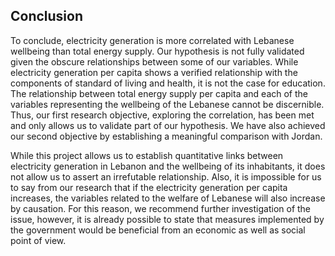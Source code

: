 ## Conclusion

To conclude, electricity generation is more correlated with Lebanese wellbeing than total energy supply. Our hypothesis is not fully validated given the obscure relationships between some of our variables. While electricity generation per capita shows a verified relationship with the components of standard of living and health, it is not the case for education. The relationship between total energy supply per capita and each of the variables representing the wellbeing of the Lebanese cannot be discernible. Thus, our first research objective, exploring the correlation, has been met and only allows us to validate part of our hypothesis. We have also achieved our second objective by establishing a meaningful comparison with Jordan. 

While this project allows us to establish quantitative links between electricity generation in Lebanon and the wellbeing of its inhabitants, it does not allow us to assert an irrefutable relationship. Also, it is impossible for us to say from our research that if the electricity generation per capita increases, the variables related to the welfare of Lebanese will also increase by causation. For this reason, we recommend further investigation of the issue, however, it is already possible to state that measures implemented by the government would be beneficial from an economic as well as social point of view. 
